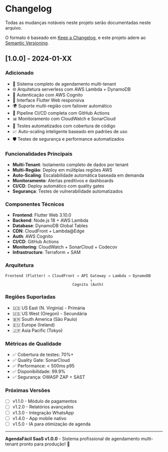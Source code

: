 # Changelog

Todas as mudanças notáveis neste projeto serão documentadas neste arquivo.

O formato é baseado em [Keep a Changelog](https://keepachangelog.com/pt-BR/1.0.0/),
e este projeto adere ao [Semantic Versioning](https://semver.org/lang/pt-BR/).

## [1.0.0] - 2024-01-XX

### Adicionado
- 🚀 Sistema completo de agendamento multi-tenant
- 🌐 Arquitetura serverless com AWS Lambda + DynamoDB
- 🔐 Autenticação com AWS Cognito
- 📱 Interface Flutter Web responsiva
- 🌍 Suporte multi-região com failover automático
- 🔄 Pipeline CI/CD completa com GitHub Actions
- 📊 Monitoramento com CloudWatch e SonarCloud
- 🧪 Testes automatizados com cobertura de código
- 📈 Auto-scaling inteligente baseado em padrões de uso
- 🛡️ Testes de segurança e performance automatizados

### Funcionalidades Principais
- **Multi-Tenant**: Isolamento completo de dados por tenant
- **Multi-Região**: Deploy em múltiplas regiões AWS
- **Auto-Scaling**: Escalabilidade automática baseada em demanda
- **Monitoramento**: Alertas preditivos e dashboards
- **CI/CD**: Deploy automático com quality gates
- **Segurança**: Testes de vulnerabilidade automatizados

### Componentes Técnicos
- **Frontend**: Flutter Web 3.10.0
- **Backend**: Node.js 18 + AWS Lambda
- **Database**: DynamoDB Global Tables
- **CDN**: CloudFront + Lambda@Edge
- **Auth**: AWS Cognito
- **CI/CD**: GitHub Actions
- **Monitoring**: CloudWatch + SonarCloud + Codecov
- **Infrastructure**: Terraform + SAM

### Arquitetura
```
Frontend (Flutter) → CloudFront → API Gateway → Lambda → DynamoDB
                                      ↓
                              Cognito (Auth)
```

### Regiões Suportadas
- 🇺🇸 US East (N. Virginia) - Primária
- 🇺🇸 US West (Oregon) - Secundária  
- 🇧🇷 South America (São Paulo)
- 🇪🇺 Europe (Ireland)
- 🇯🇵 Asia Pacific (Tokyo)

### Métricas de Qualidade
- ✅ Cobertura de testes: 70%+
- ✅ Quality Gate: SonarCloud
- ✅ Performance: < 500ms p95
- ✅ Disponibilidade: 99.9%
- ✅ Segurança: OWASP ZAP + SAST

### Próximas Versões
- [ ] v1.1.0 - Módulo de pagamentos
- [ ] v1.2.0 - Relatórios avançados
- [ ] v1.3.0 - Integração WhatsApp
- [ ] v1.4.0 - App mobile nativo
- [ ] v1.5.0 - IA para otimização de agenda

---

**AgendaFácil SaaS v1.0.0** - Sistema profissional de agendamento multi-tenant pronto para produção! 🎉